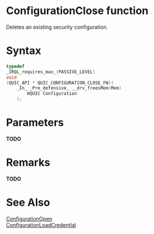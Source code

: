 ConfigurationClose function
======

Deletes an existing security configuration.

# Syntax

```C
typedef
_IRQL_requires_max_(PASSIVE_LEVEL)
void
(QUIC_API * QUIC_CONFIGURATION_CLOSE_FN)(
    _In_ _Pre_defensive_ __drv_freesMem(Mem)
        HQUIC Configuration
    );
```

# Parameters

**TODO**

# Remarks

**TODO**

# See Also

[ConfigurationOpen](ConfigurationOpen.md)<br>
[ConfigurationLoadCredential](ConfigurationLoadCredential.md)<br>

